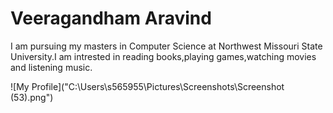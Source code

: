 # Veeragandham Aravind

I am pursuing my masters in Computer Science at Northwest Missouri State University.I am intrested in reading books,playing games,watching movies and listening music.

![My Profile]("C:\Users\s565955\Pictures\Screenshots\Screenshot (53).png")

